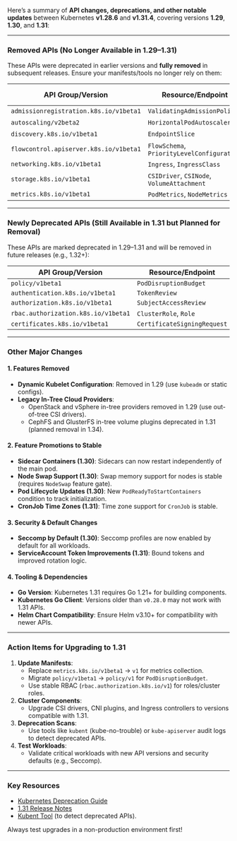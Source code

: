 Here’s a summary of **API changes, deprecations, and other notable updates** between Kubernetes **v1.28.6** and **v1.31.4**, covering versions **1.29**, **1.30**, and **1.31**:

---

### **Removed APIs (No Longer Available in 1.29–1.31)**  
These APIs were deprecated in earlier versions and **fully removed** in subsequent releases. Ensure your manifests/tools no longer rely on them:

| API Group/Version                     | Resource/Endpoint | Removed In | Replacement (Stable API) |
|---------------------------------------|-------------------|------------|--------------------------|
| `admissionregistration.k8s.io/v1beta1` | `ValidatingAdmissionPolicy` | 1.29 | `admissionregistration.k8s.io/v1` |
| `autoscaling/v2beta2`                 | `HorizontalPodAutoscaler` | 1.29 | `autoscaling/v2` |
| `discovery.k8s.io/v1beta1`            | `EndpointSlice` | 1.29 | `discovery.k8s.io/v1` |
| `flowcontrol.apiserver.k8s.io/v1beta1`| `FlowSchema`, `PriorityLevelConfiguration` | 1.29 | `flowcontrol.apiserver.k8s.io/v1` |
| `networking.k8s.io/v1beta1`           | `Ingress`, `IngressClass` | 1.29 | `networking.k8s.io/v1` |
| `storage.k8s.io/v1beta1`              | `CSIDriver`, `CSINode`, `VolumeAttachment` | 1.29 | `storage.k8s.io/v1` |
| `metrics.k8s.io/v1beta1`              | `PodMetrics`, `NodeMetrics` | 1.31 | `metrics.k8s.io/v1` |

---

### **Newly Deprecated APIs (Still Available in 1.31 but Planned for Removal)**  
These APIs are marked deprecated in 1.29–1.31 and will be removed in future releases (e.g., 1.32+):

| API Group/Version                     | Resource/Endpoint | Replacement |
|---------------------------------------|-------------------|-------------|
| `policy/v1beta1`                      | `PodDisruptionBudget` | `policy/v1` |
| `authentication.k8s.io/v1beta1`       | `TokenReview` | `authentication.k8s.io/v1` |
| `authorization.k8s.io/v1beta1`        | `SubjectAccessReview` | `authorization.k8s.io/v1` |
| `rbac.authorization.k8s.io/v1beta1`   | `ClusterRole`, `Role` | `rbac.authorization.k8s.io/v1` |
| `certificates.k8s.io/v1beta1`         | `CertificateSigningRequest` | `certificates.k8s.io/v1` |

---

### **Other Major Changes**  
#### **1. Features Removed**  
- **Dynamic Kubelet Configuration**: Removed in 1.29 (use `kubeadm` or static configs).  
- **Legacy In-Tree Cloud Providers**:  
  - OpenStack and vSphere in-tree providers removed in 1.29 (use out-of-tree CSI drivers).  
  - CephFS and GlusterFS in-tree volume plugins deprecated in 1.31 (planned removal in 1.34).  

#### **2. Feature Promotions to Stable**  
- **Sidecar Containers (1.30)**: Sidecars can now restart independently of the main pod.  
- **Node Swap Support (1.30)**: Swap memory support for nodes is stable (requires `NodeSwap` feature gate).  
- **Pod Lifecycle Updates (1.30)**: New `PodReadyToStartContainers` condition to track initialization.  
- **CronJob Time Zones (1.31)**: Time zone support for `CronJob` is stable.  

#### **3. Security & Default Changes**  
- **Seccomp by Default (1.30)**: Seccomp profiles are now enabled by default for all workloads.  
- **ServiceAccount Token Improvements (1.31)**: Bound tokens and improved rotation logic.  

#### **4. Tooling & Dependencies**  
- **Go Version**: Kubernetes 1.31 requires Go 1.21+ for building components.  
- **Kubernetes Go Client**: Versions older than `v0.28.0` may not work with 1.31 APIs.  
- **Helm Chart Compatibility**: Ensure Helm v3.10+ for compatibility with newer APIs.  

---

### **Action Items for Upgrading to 1.31**  
1. **Update Manifests**:  
   - Replace `metrics.k8s.io/v1beta1` → `v1` for metrics collection.  
   - Migrate `policy/v1beta1` → `policy/v1` for `PodDisruptionBudget`.  
   - Use stable RBAC (`rbac.authorization.k8s.io/v1`) for roles/cluster roles.  
2. **Cluster Components**:  
   - Upgrade CSI drivers, CNI plugins, and Ingress controllers to versions compatible with 1.31.  
3. **Deprecation Scans**:  
   - Use tools like `kubent` (kube-no-trouble) or `kube-apiserver` audit logs to detect deprecated APIs.  
4. **Test Workloads**:  
   - Validate critical workloads with new API versions and security defaults (e.g., Seccomp).  

---

### **Key Resources**  
- [Kubernetes Deprecation Guide](https://kubernetes.io/docs/reference/using-api/deprecation-guide/)  
- [1.31 Release Notes](https://github.com/kubernetes/kubernetes/blob/master/CHANGELOG/CHANGELOG-1.31.md)  
- [Kubent Tool](https://github.com/doitintl/kube-no-trouble) (to detect deprecated APIs).  

Always test upgrades in a non-production environment first!
